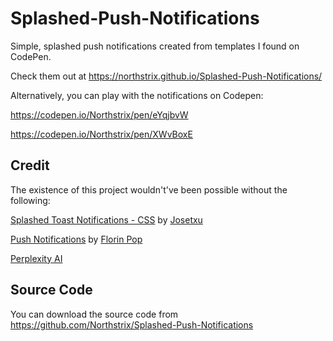 # Splashed-Push-Notifications

Simple, splashed push notifications created from templates I found on CodePen.

Check them out at https://northstrix.github.io/Splashed-Push-Notifications/

Alternatively, you can play with the notifications on Codepen:

https://codepen.io/Northstrix/pen/eYqjbvW

https://codepen.io/Northstrix/pen/XWvBoxE

## Credit

The existence of this project wouldn't've been possible without the following:

[Splashed Toast Notifications - CSS](https://codepen.io/josetxu/pen/OJGXdzY) by [Josetxu](https://codepen.io/josetxu/pen/OJGXdzY)

[Push Notifications](https://codepen.io/FlorinPop17/pen/xxORmaB) by [Florin Pop](https://codepen.io/FlorinPop17)

[Perplexity AI](https://www.perplexity.ai/)

## Source Code

You can download the source code from https://github.com/Northstrix/Splashed-Push-Notifications

